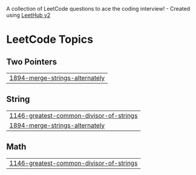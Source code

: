 A collection of LeetCode questions to ace the coding interview! - Created using [LeetHub v2](https://github.com/arunbhardwaj/LeetHub-2.0)
<!---LeetCode Topics Start-->
# LeetCode Topics
## Two Pointers
|  |
| ------- |
| [1894-merge-strings-alternately](https://github.com/Mathancodes10/Leet-Code-Problems/tree/master/1894-merge-strings-alternately) |
## String
|  |
| ------- |
| [1146-greatest-common-divisor-of-strings](https://github.com/Mathancodes10/Leet-Code-Problems/tree/master/1146-greatest-common-divisor-of-strings) |
| [1894-merge-strings-alternately](https://github.com/Mathancodes10/Leet-Code-Problems/tree/master/1894-merge-strings-alternately) |
## Math
|  |
| ------- |
| [1146-greatest-common-divisor-of-strings](https://github.com/Mathancodes10/Leet-Code-Problems/tree/master/1146-greatest-common-divisor-of-strings) |
<!---LeetCode Topics End-->